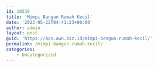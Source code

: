 ```yaml
---
id: 18530
title: 'Mimpi Bangun Rumah Kecil'
date: '2023-05-22T04:41:23+00:00'
author: admin
layout: post
guid: 'https://bos.awn.biz.id/mimpi-bangun-rumah-kecil/'
permalink: /mimpi-bangun-rumah-kecil/
categories:
    - Uncategorized
---
```


